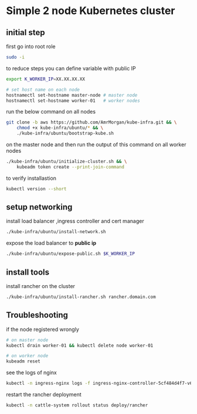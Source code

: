 # Simple 2 node Kubernetes cluster

## initial step

first go into root role
```bash
sudo -i
```

to reduce steps you can define variable with public IP
```bash
export K_WORKER_IP=XX.XX.XX.XX

# set host name on each node
hostnamectl set-hostname master-node # master node
hostnamectl set-hostname worker-01   # worker nodes
```
run the below command on all nodes
```bash
git clone -b aws https://github.com/AmrMorgan/kube-infra.git && \
    chmod +x kube-infra/ubuntu/* && \
    ./kube-infra/ubuntu/bootstrap-kube.sh
```
on the master node and then run the output of this command on all worker nodes
```bash
./kube-infra/ubuntu/initialize-cluster.sh && \
    kubeadm token create --print-join-command
```

to verify installastion
```bash
kubectl version --short
```

## setup networking
install load balancer ,ingress controller and cert manager
```bash
./kube-infra/ubuntu/install-network.sh
```

expose the load balancer to **public ip**
```bash
./kube-infra/ubuntu/expose-public.sh $K_WORKER_IP
```

## install tools
install rancher on the cluster
```bash
./kube-infra/ubuntu/install-rancher.sh rancher.domain.com
```

## Troubleshooting 
if the node registered wrongly
```bash
# on master node
kubectl drain worker-01 && kubectl delete node worker-01

# on worker node
kubeadm reset
```
see the logs of nginx
```bash
kubectl -n ingress-nginx logs -f ingress-nginx-controller-5cf484d4f7-v6fj8 -n ingress-nginx
```
restart the rancher deployment
```bash
kubectl -n cattle-system rollout status deploy/rancher
```